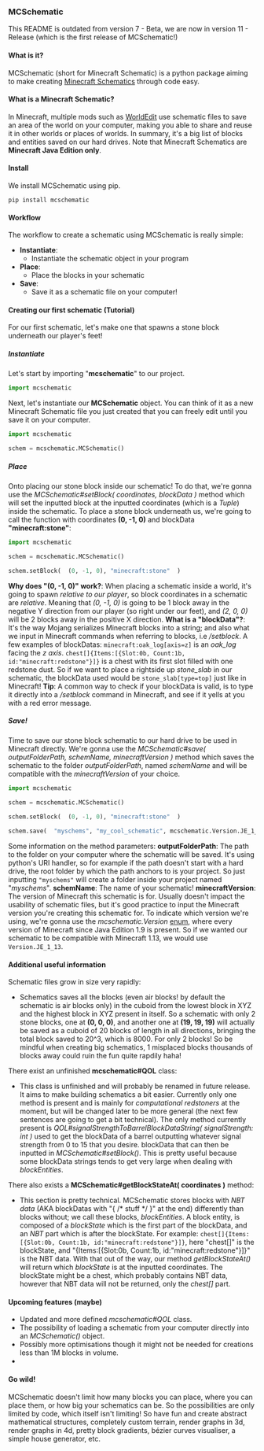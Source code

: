 ### MCSchematic
This README is outdated from version 7 - Beta, we are now in version 11 - Release (which is the first release of MCSchematic!)


#### What is it?
MCSchematic (short for Minecraft Schematic) is a python package aiming to make creating [Minecraft Schematics](https://www.minecraft-schematics.com/worldedit/tutorial/ "Minecraft Schematics") through code easy. 
#### What is a Minecraft Schematic?
In Minecraft, multiple mods such as [WorldEdit](https://worldedit.enginehub.org/en/latest/ "WorldEdit") use schematic files to save an area of the world on your computer, making you able to share and reuse it in other worlds or places of worlds. In summary, it's a big list of blocks and entities saved on our hard drives.
Note that Minecraft Schematics are **Minecraft Java Edition only**.



#### Install
We install MCSchematic using pip.
```shell
pip install mcschematic
```



#### Workflow
The workflow to create a schematic using MCSchematic is really simple:
 - **Instantiate**:
    - Instantiate the schematic object in your program
 - **Place**:
    - Place the blocks in your schematic
 - **Save**:
     - Save it as a schematic file on your computer!



#### Creating our first schematic (Tutorial)
For our first schematic, let's make one that spawns a stone block underneath our player's feet!
##### Instantiate
Let's start by importing "**mcschematic**" to our project.
```python
import mcschematic
```
Next, let's instantiate our **MCSchematic** object. You can think of it as a new Minecraft Schematic file you just created that you can freely edit until you save it on your computer.
```python
import mcschematic

schem = mcschematic.MCSchematic()
```
##### Place
Onto placing our stone block inside our schematic!
To do that, we're gonna use the *MCSchematic#setBlock(  coordinates, blockData  )* method which will set the inputted block at the inputted coordinates (which is a *Tuple*) inside the schematic.
To place a stone block underneath us, we're going to call the function with coordinates **(0, -1, 0)** and blockData **"minecraft:stone"**:
```python
import mcschematic

schem = mcschematic.MCSchematic()

schem.setBlock(  (0, -1, 0), "minecraft:stone"  )
```
**Why does "(0, -1, 0)" work?**: When placing a schematic inside a world, it's going to spawn *relative to our player*, so block coordinates in a schematic are *relative*. Meaning that *(0, -1, 0)* is going to be 1 block away in the negative Y direction from our player (so right under our feet), and *(2, 0, 0)*  will be 2 blocks away in the positive X direction.
**What is a "blockData"?**: It's the way Mojang serializes Minecraft blocks into a string; and also what we input in Minecraft commands when referring to blocks, i.e */setblock*.
A few examples of blockDatas: 
`minecraft:oak_log[axis=z]` is an *oak_log* facing the *z axis*.
`chest[]{Items:[{Slot:0b, Count:1b, id:"minecraft:redstone"}]}` is a chest with its first slot filled with one redstone dust.
So if we want to place a rightside up *stone_slab* in our schematic, the blockData used would be `stone_slab[type=top]` just like in Minecraft!
**Tip**: A common way to check if your blockData is valid, is to type it directly into a */setblock* command in Minecraft, and see if it yells at you with a red error message.
##### Save!
Time to save our stone block schematic to our hard drive to be used in Minecraft directly. We're gonna use the *MCSchematic#save(  outputFolderPath, schemName, minecraftVersion  )* method which saves the schematic to the folder *outputFolderPath*, named *schemName* and will be compatible with the *minecraftVersion* of your choice.
```python
import mcschematic

schem = mcschematic.MCSchematic()

schem.setBlock(  (0, -1, 0), "minecraft:stone"  )

schem.save(  "myschems", "my_cool_schematic", mcschematic.Version.JE_1_18_2)
```
Some information on the method parameters:
**outputFolderPath**: The path to the folder on your computer where the schematic will be saved. It's using python's URI handler, so for example if the path doesn't start with a hard drive, the root folder by which the path anchors to is your project. So just inputting `"myschems"` will create a folder inside your project named "*myschems*".
**schemName**: The name of your schematic!
**minecraftVersion**: The version of Minecraft this schematic is for. Usually doesn't impact the usability of schematic files, but it's good practice to input the Minecraft version you're creating this schematic for. To indicate which version we're using, we're gonna use the *mcschematic.Version* [enum](https://docs.python.org/3/library/enum.html "enum"), where every version of Minecraft since Java Edition 1.9 is present.
So if we wanted our schematic to be compatible with Minecraft 1.13, we would use `Version.JE_1_13`.



#### Additional useful information
Schematic files grow in size very rapidly:
- Schematics saves all the blocks (even air blocks! by default the schematic is air blocks only) in the cuboid from the lowest block in XYZ and the highest block in XYZ present in itself. So a schematic with only 2 stone blocks, one at **(0, 0, 0)**, and another one at **(19, 19, 19)** will actually be saved as a cuboid of 20 blocks of length in all directions, bringing the total block saved to 20^3, which is 8000. For only 2 blocks! So be mindful when creating big schematics, 1 misplaced blocks thousands of blocks away could ruin the fun quite rapdily haha!

There exist an unfinished **mcschematic#QOL** class:
 - This class is unfinished and will probably be renamed in future release. It aims to make building schematics a bit easier. Currently only one method is present and is mainly for *computational redstoners* at the moment, but will be changed later to be more general (the next few sentences are going to get a bit technical).  The only method currently present is *QOL#signalStrengthToBarrelBlockDataString(  signalStrength: int  )* used to get the blockData of a barrel outputting whatever signal strength from 0 to 15 that you desire. blockData that can then be inputted in *MCSchematic#setBlock()*. This is pretty useful because some blockData strings tends to get very large when dealing with *blockEntities*.

There also exists a **MCSchematic#getBlockStateAt(  coordinates  )** method:
- This section is pretty technical. MCSchematic stores blocks with *NBT data* (AKA blockDatas with "{ /\* stuff \*/ }" at the end) differently than blocks without; we call these blocks, *blockEntities*. A block entity, is composed of a *blockState* which is the first part of the blockData, and an *NBT* part which is after the blockState. For example: `chest[]{Items:[{Slot:0b, Count:1b, id:"minecraft:redstone"}]}`, here "chest[]" is the blockState, and "{Items:[{Slot:0b, Count:1b, id:"minecraft:redstone"}]}" is the NBT data. 
With that out of the way, our method *getBlockStateAt()* will return which *blockState* is at the inputted coordinates. The blockState might be a chest, which probably contains NBT data, however that NBT data will not be returned, only the *chest[]* part.



#### Upcoming features (maybe)
- Updated and more defined *mcschematic#QOL* class.
- The possibility of loading a schematic from your computer directly into an *MCSchematic()* object.
- Possibly more optimisations though it might not be needed for creations less than 1M blocks in volume.
- 



#### Go wild!
MCSchematic doesn't limit how many blocks you can place, where you can place them, or how big your schematics can be. So the possibilities are only limited by code, which itself isn't limiting! 
So have fun and create abstract mathematical structures, completely custom terrain, render graphs in 3d, render graphs in 4d, pretty block gradients, bézier curves visualiser, a simple house generator, etc.
